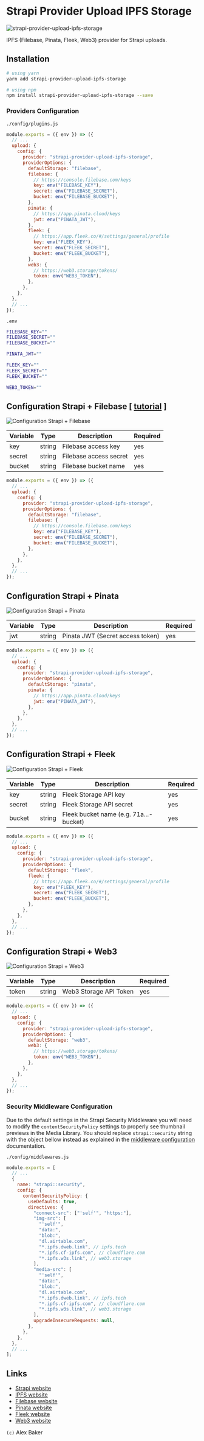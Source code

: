 # Strapi Provider Upload IPFS Storage

<img alt="strapi-provider-upload-ipfs-storage" src="https://raw.githubusercontent.com/alexbakers/strapi-provider-upload-ipfs-storage/main/public/screenshot.png" />

IPFS (Filebase, Pinata, Fleek, Web3) provider for Strapi uploads.

## Installation

```bash
# using yarn
yarn add strapi-provider-upload-ipfs-storage

# using npm
npm install strapi-provider-upload-ipfs-storage --save
```

### Providers Configuration

`./config/plugins.js`

```js
module.exports = ({ env }) => ({
  // ...
  upload: {
    config: {
      provider: "strapi-provider-upload-ipfs-storage",
      providerOptions: {
        defaultStorage: "filebase",
        filebase: {
          // https://console.filebase.com/keys
          key: env("FILEBASE_KEY"),
          secret: env("FILEBASE_SECRET"),
          bucket: env("FILEBASE_BUCKET"),
        },
        pinata: {
          // https://app.pinata.cloud/keys
          jwt: env("PINATA_JWT"),
        },
        fleek: {
          // https://app.fleek.co/#/settings/general/profile
          key: env("FLEEK_KEY"),
          secret: env("FLEEK_SECRET"),
          bucket: env("FLEEK_BUCKET"),
        },
        web3: {
          // https://web3.storage/tokens/
          token: env("WEB3_TOKEN"),
        },
      },
    },
  },
  // ...
});
```

`.env`

```bash
FILEBASE_KEY=""
FILEBASE_SECRET=""
FILEBASE_BUCKET=""

PINATA_JWT=""

FLEEK_KEY=""
FLEEK_SECRET=""
FLEEK_BUCKET=""

WEB3_TOKEN=""
```

## Configuration Strapi + Filebase [ [tutorial](https://docs.filebase.com/configurations/third-party-configurations/backup-client-configurations/strapi-provider-plugin) ]

<img alt="Configuration Strapi + Filebase" src="https://raw.githubusercontent.com/alexbakers/strapi-provider-upload-ipfs-storage/main/public/filebase-provider.png" />

| Variable | Type   | Description            | Required |
| -------- | ------ | ---------------------- | -------- |
| key      | string | Filebase access key    | yes      |
| secret   | string | Filebase access secret | yes      |
| bucket   | string | Filebase bucket name   | yes      |

```js
module.exports = ({ env }) => ({
  // ...
  upload: {
    config: {
      provider: "strapi-provider-upload-ipfs-storage",
      providerOptions: {
        defaultStorage: "filebase",
        filebase: {
          // https://console.filebase.com/keys
          key: env("FILEBASE_KEY"),
          secret: env("FILEBASE_SECRET"),
          bucket: env("FILEBASE_BUCKET"),
        },
      },
    },
  },
  // ...
});
```

## Configuration Strapi + Pinata

<img alt="Configuration Strapi + Pinata" src="https://raw.githubusercontent.com/alexbakers/strapi-provider-upload-ipfs-storage/main/public/pinata-provider.png" />

| Variable | Type   | Description                      | Required |
| -------- | ------ | -------------------------------- | -------- |
| jwt      | string | Pinata JWT (Secret access token) | yes      |

```js
module.exports = ({ env }) => ({
  // ...
  upload: {
    config: {
      provider: "strapi-provider-upload-ipfs-storage",
      providerOptions: {
        defaultStorage: "pinata",
        pinata: {
          // https://app.pinata.cloud/keys
          jwt: env("PINATA_JWT"),
        },
      },
    },
  },
  // ...
});
```

## Configuration Strapi + Fleek

<img alt="Configuration Strapi + Fleek" src="https://raw.githubusercontent.com/alexbakers/strapi-provider-upload-ipfs-storage/main/public/fleek-provider.png" />

| Variable | Type   | Description                            | Required |
| -------- | ------ | -------------------------------------- | -------- |
| key      | string | Fleek Storage API key                  | yes      |
| secret   | string | Fleek Storage API secret               | yes      |
| bucket   | string | Fleek bucket name (e.g. 71a...-bucket) | yes      |

```js
module.exports = ({ env }) => ({
  // ...
  upload: {
    config: {
      provider: "strapi-provider-upload-ipfs-storage",
      providerOptions: {
        defaultStorage: "fleek",
        fleek: {
          // https://app.fleek.co/#/settings/general/profile
          key: env("FLEEK_KEY"),
          secret: env("FLEEK_SECRET"),
          bucket: env("FLEEK_BUCKET"),
        },
      },
    },
  },
  // ...
});
```

## Configuration Strapi + Web3

<img alt="Configuration Strapi + Web3" src="https://raw.githubusercontent.com/alexbakers/strapi-provider-upload-ipfs-storage/main/public/web3-provider.png" />

| Variable | Type   | Description            | Required |
| -------- | ------ | ---------------------- | -------- |
| token    | string | Web3 Storage API Token | yes      |

```js
module.exports = ({ env }) => ({
  // ...
  upload: {
    config: {
      provider: "strapi-provider-upload-ipfs-storage",
      providerOptions: {
        defaultStorage: "web3",
        web3: {
          // https://web3.storage/tokens/
          token: env("WEB3_TOKEN"),
        },
      },
    },
  },
  // ...
});
```

### Security Middleware Configuration

Due to the default settings in the Strapi Security Middleware you will need to modify the `contentSecurityPolicy` settings to properly see thumbnail previews in the Media Library. You should replace `strapi::security` string with the object bellow instead as explained in the [middleware configuration](https://docs.strapi.io/developer-docs/latest/setup-deployment-guides/configurations/required/middlewares.html#loading-order) documentation.

`./config/middlewares.js`

```js
module.exports = [
  // ...
  {
    name: "strapi::security",
    config: {
      contentSecurityPolicy: {
        useDefaults: true,
        directives: {
          "connect-src": ["'self'", "https:"],
          "img-src": [
            "'self'",
            "data:",
            "blob:",
            "dl.airtable.com",
            "*.ipfs.dweb.link", // ipfs.tech
            "*.ipfs.cf-ipfs.com", // cloudflare.com
            "*.ipfs.w3s.link", // web3.storage
          ],
          "media-src": [
            "'self'",
            "data:",
            "blob:",
            "dl.airtable.com",
            "*.ipfs.dweb.link", // ipfs.tech
            "*.ipfs.cf-ipfs.com", // cloudflare.com
            "*.ipfs.w3s.link", // web3.storage
          ],
          upgradeInsecureRequests: null,
        },
      },
    },
  },
  // ...
];
```

## Links

- [Strapi website](https://strapi.io/)
- [IPFS website](https://ipfs.tech/)
- [Filebase website](https://filebase.com/)
- [Pinata website](https://pinata.cloud/)
- [Fleek website](https://fleek.co/)
- [Web3 website](https://web3.storage/)

`(c)` Alex Baker

